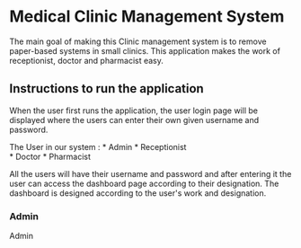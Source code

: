 # Medical Clinic Management System

  The main goal of making this Clinic management system is to remove paper-based systems in small clinics. This application makes the work of receptionist, doctor and pharmacist easy. 

## Instructions to run the application

  When the user first runs the application, the user login page will be displayed where the users can enter their own given username and password. 
  
  The User in our system : 
      * Admin
      * Receptionist <br/>
      * Doctor
      * Pharmacist

  All the users will have their username and password and after entering it the user can access the dashboard page according to their designation. The dashboard is designed according to the user's work and designation.

### Admin 

  Admin
